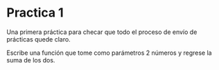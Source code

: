 # Practica 1
Una primera práctica para checar que todo el proceso de envío de prácticas quede claro.

Escribe una función que tome como parámetros 2 números y regrese la suma de los dos.